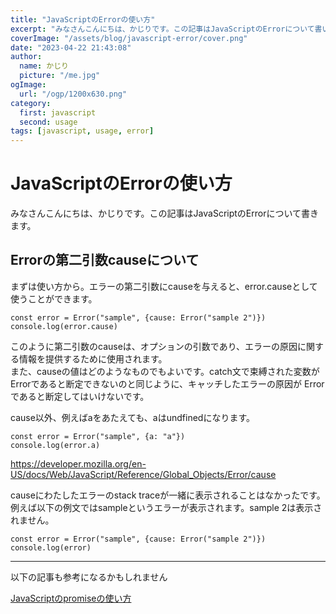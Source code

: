 ```yaml
---
title: "JavaScriptのErrorの使い方"
excerpt: "みなさんこんにちは、かじりです。この記事はJavaScriptのErrorについて書いています"
coverImage: "/assets/blog/javascript-error/cover.png"
date: "2023-04-22 21:43:08"
author:
  name: かじり
  picture: "/me.jpg"
ogImage:
  url: "/ogp/1200x630.png"
category:
  first: javascript
  second: usage
tags: [javascript, usage, error]
---
```


# JavaScriptのErrorの使い方

みなさんこんにちは、かじりです。この記事はJavaScriptのErrorについて書きます。


## Errorの第二引数causeについて

まずは使い方から。エラーの第二引数にcauseを与えると、error.causeとして使うことができます。

```
const error = Error("sample", {cause: Error("sample 2")})
console.log(error.cause)
```

このように第二引数のcauseは、オプションの引数であり、エラーの原因に関する情報を提供するために使用されます。  
また、causeの値はどのようなものでもよいです。catch文で束縛された変数がErrorであると断定できないのと同じように、キャッチしたエラーの原因が Errorであると断定してはいけないです。  

cause以外、例えばaをあたえても、aはundfinedになります。


```
const error = Error("sample", {a: "a"})
console.log(error.a)
```

https://developer.mozilla.org/en-US/docs/Web/JavaScript/Reference/Global_Objects/Error/cause

causeにわたしたエラーのstack traceが一緒に表示されることはなかったです。例えば以下の例文ではsampleというエラーが表示されます。sample 2は表示されません。

```
const error = Error("sample", {cause: Error("sample 2")})
console.log(error)
```

---

以下の記事も参考になるかもしれません

<a is="my-link" href="(/javascript-promise)">JavaScriptのpromiseの使い方</a> 
